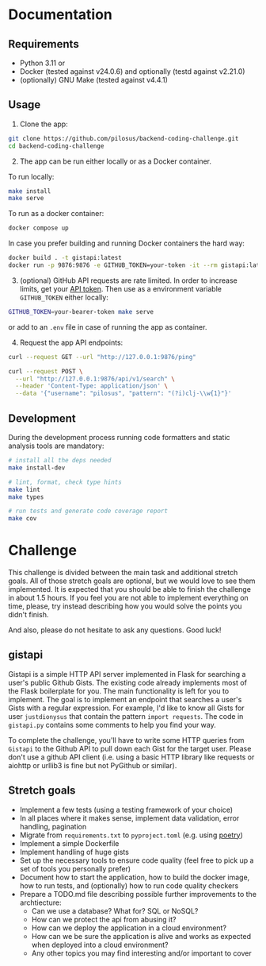 # Documentation

## Requirements

- Python 3.11 or
- Docker (tested against v24.0.6) and optionally (testd against v2.21.0)
- (optionally) GNU Make (tested against v4.4.1)

## Usage

1. Clone the app:

```bash
git clone https://github.com/pilosus/backend-coding-challenge.git
cd backend-coding-challenge
```

2. The app can be run either locally or as a Docker container.

To run locally:

```bash
make install
make serve
```

To run as a docker container:

```bash
docker compose up
```

In case you prefer building and running Docker containers the hard way:

```bash
docker build . -t gistapi:latest
docker run -p 9876:9876 -e GITHUB_TOKEN=your-token -it --rm gistapi:latest
```

3. (optional) GitHub API requests are rate limited. In order to increase limits, 
get your [API token](https://docs.github.com/en/rest/overview/authenticating-to-the-rest-api?apiVersion=2022-11-28). 
Then use as a environment variable `GITHUB_TOKEN` either locally:

```bash
GITHUB_TOKEN=your-bearer-token make serve
```

or add to an `.env` file in case of running the app as container.

4. Request the app API endpoints:

```bash
curl --request GET --url "http://127.0.0.1:9876/ping"

curl --request POST \
  --url "http://127.0.0.1:9876/api/v1/search" \
  --header 'Content-Type: application/json' \
  --data '{"username": "pilosus", "pattern": "(?i)clj-\\w{1}"}'
```

## Development

During the development process running code formatters and static analysis tools are mandatory:

```bash
# install all the deps needed
make install-dev

# lint, format, check type hints
make lint
make types

# run tests and generate code coverage report
make cov 
```

# Challenge

This challenge is divided between the main task and additional stretch goals. All of those stretch goals are optional, but we would love to see them implemented. It is expected that you should be able to finish the challenge in about 1.5 hours. If you feel you are not able to implement everything on time, please, try instead describing how you would solve the points you didn't finish.

And also, please do not hesitate to ask any questions. Good luck!

## gistapi

Gistapi is a simple HTTP API server implemented in Flask for searching a user's public Github Gists.
The existing code already implements most of the Flask boilerplate for you.
The main functionality is left for you to implement.
The goal is to implement an endpoint that searches a user's Gists with a regular expression.
For example, I'd like to know all Gists for user `justdionysus` that contain the pattern `import requests`.
The code in `gistapi.py` contains some comments to help you find your way.

To complete the challenge, you'll have to write some HTTP queries from `Gistapi` to the Github API to pull down each Gist for the target user.
Please don't use a github API client (i.e. using a basic HTTP library like requests or aiohttp or urllib3 is fine but not PyGithub or similar).


## Stretch goals

* Implement a few tests (using a testing framework of your choice)
* In all places where it makes sense, implement data validation, error handling, pagination
* Migrate from `requirements.txt` to `pyproject.toml` (e.g. using [poetry](https://python-poetry.org/))
* Implement a simple Dockerfile
* Implement handling of huge gists
* Set up the necessary tools to ensure code quality (feel free to pick up a set of tools you personally prefer)
* Document how to start the application, how to build the docker image, how to run tests, and (optionally) how to run code quality checkers
* Prepare a TODO.md file describing possible further improvements to the archtiecture:
    - Can we use a database? What for? SQL or NoSQL?
    - How can we protect the api from abusing it?
    - How can we deploy the application in a cloud environment?
    - How can we be sure the application is alive and works as expected when deployed into a cloud environment?
    - Any other topics you may find interesting and/or important to cover
